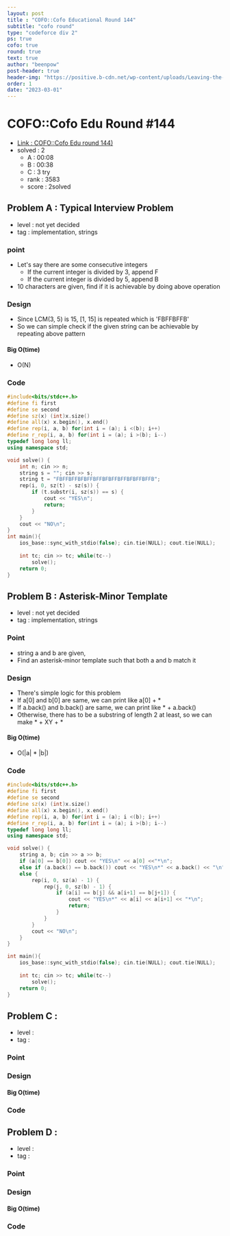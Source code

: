 ```yaml
---
layout: post
title : "COFO::Cofo Educational Round 144"
subtitle: "cofo round"
type: "codeforce div 2"
ps: true
cofo: true
round: true
text: true
author: "beenpow"
post-header: true
header-img: "https://positive.b-cdn.net/wp-content/uploads/Leaving-the-Comfort-Zone-Appendix.png"
order: 1
date: "2023-03-01"
---
```


# COFO::Cofo Edu Round #144
- [Link : COFO::Cofo Edu round 144)](https://codeforces.com/contest/1796)
- solved : 2
  - A : 00:08
  - B : 00:38
  - C : 3 try
  - rank : 3583
  - score : 2solved

## Problem A : Typical Interview Problem

- level : not yet decided
- tag : implementation, strings

### point
- Let's say there are some consecutive integers 
  - If the current integer is divided by 3, append F
  - If the current integer is divided by 5, append B
- 10 characters are given, find if it is achievable by doing above operation

### Design
- Since LCM(3, 5) is 15, [1, 15] is repeated which is 'FBFFBFFB'
- So we can simple check if the given string can be achievable by repeating above pattern

#### Big O(time)
- O(N)

### Code

```cpp
#include<bits/stdc++.h>
#define fi first
#define se second
#define sz(x) (int)x.size()
#define all(x) x.begin(), x.end()
#define rep(i, a, b) for(int i = (a); i <(b); i++)
#define r_rep(i, a, b) for(int i = (a); i >(b); i--)
typedef long long ll;
using namespace std;

void solve() {
    int n; cin >> n;
    string s = ""; cin >> s;
    string t = "FBFFBFFBFBFFBFFBFBFFBFFBFBFFBFFB";
    rep(i, 0, sz(t) - sz(s)) {
        if (t.substr(i, sz(s)) == s) {
            cout << "YES\n";
            return;
        }
    }
    cout << "NO\n";
}
int main(){
    ios_base::sync_with_stdio(false); cin.tie(NULL); cout.tie(NULL);
    
    int tc; cin >> tc; while(tc--)
        solve();
    return 0;
}
```

## Problem B : Asterisk-Minor Template

- level : not yet decided
- tag : implementation, strings

### Point
- string a and b are given,
- Find an asterisk-minor template such that both a and b match it

### Design
- There's simple logic for this problem
- If a[0] and b[0] are same, we can print like a[0] + *
- If a.back() and b.back() are same, we can print like * + a.back()
- Otherwise, there has to be a substring of length 2 at least, so we can make * + XY + *

#### Big O(time)

- O(|a| * |b|)
### Code

```cpp
#include<bits/stdc++.h>
#define fi first
#define se second
#define sz(x) (int)x.size()
#define all(x) x.begin(), x.end()
#define rep(i, a, b) for(int i = (a); i <(b); i++)
#define r_rep(i, a, b) for(int i = (a); i >(b); i--)
typedef long long ll;
using namespace std;

void solve() {
    string a, b; cin >> a >> b;
    if (a[0] == b[0]) cout << "YES\n" << a[0] <<"*\n";
    else if (a.back() == b.back()) cout << "YES\n*" << a.back() << "\n";
    else {
        rep(i, 0, sz(a) - 1) {
            rep(j, 0, sz(b) - 1) {
                if (a[i] == b[j] && a[i+1] == b[j+1]) {
                    cout << "YES\n*" << a[i] << a[i+1] << "*\n";
                    return;
                }
            }
        }
        cout << "NO\n";
    }
}

int main(){
    ios_base::sync_with_stdio(false); cin.tie(NULL); cout.tie(NULL);
    
    int tc; cin >> tc; while(tc--)
        solve();
    return 0;
}
```


## Problem C : 

- level : 
- tag : 

### Point

### Design


#### Big O(time)

### Code


## Problem D :
- level : 
- tag : 

### Point

### Design

#### Big O(time)

### Code
